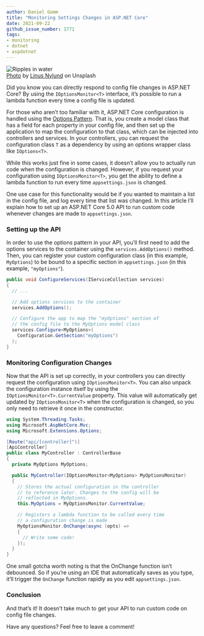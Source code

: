 ```yaml
---
author: Daniel Gomm
title: "Monitoring Settings Changes in ASP.NET Core"
date: 2021-09-22
github_issue_number: 1771
tags:
- monitoring
- dotnet
- aspdotnet
---
```


![Ripples in water](/blog/2021/09/monitoring-settings-changes-in-asp-net-core/ripples.jpg)  
[Photo](https://unsplash.com/photos/Q5QspluNZmM) by [Linus Nylund](https://unsplash.com/@dreamsoftheoceans) on Unsplash

Did you know you can directly respond to config file changes in ASP.NET Core? By using the `IOptionsMonitor<T>` interface, it’s possible to run a lambda function every time a config file is updated.

For those who aren’t too familiar with it, ASP.NET Core configuration is handled using the [Options Pattern](https://docs.microsoft.com/en-us/aspnet/core/fundamentals/configuration/options?view=aspnetcore-5.0). That is, you create a model class that has a field for each property in your config file, and then set up the application to map the configuration to that class, which can be injected into controllers and services. In your controllers, you can request the configuration class `T` as a dependency by using an options wrapper class like `IOptions<T>`.

While this works just fine in some cases, it doesn’t allow you to actually run code when the configuration is changed. However, if you request your configuration using `IOptionsMonitor<T>`, you get the ability to define a lambda function to run every time `appsettings.json` is changed.

One use case for this functionality would be if you wanted to maintain a list in the config file, and log every time that list was changed. In this article I’ll explain how to set up an ASP.NET Core 5.0 API to run custom code whenever changes are made to `appsettings.json`.

### Setting up the API

In order to use the options pattern in your API, you’ll first need to add the options services to the container using the `services.AddOptions()` method. Then, you can register your custom configuration class (in this example, `MyOptions`) to be bound to a specific section in `appsettings.json` (in this example, `"myOptions"`).

```csharp
public void ConfigureServices(IServiceCollection services)
{
  // ...

  // Add options services to the container
  services.AddOptions();

  // Configure the app to map the "myOptions" section of
  // the config file to the MyOptions model class
  services.Configure<MyOptions>(
    Configuration.GetSection("myOptions")
  );
}
```

### Monitoring Configuration Changes

Now that the API is set up correctly, in your controllers you can directly request the configuration using `IOptionsMonitor<T>`. You can also unpack the configuration instance itself by using the `IOptionsMonitor<T>.CurrentValue` property. This value will automatically get updated by `IOptionsMonitor<T>` when the configuration is changed, so you only need to retrieve it once in the constructor.

```csharp
using System.Threading.Tasks;
using Microsoft.AspNetCore.Mvc;
using Microsoft.Extensions.Options;

[Route("api/[controller]")]
[ApiController]
public class MyController : ControllerBase
{
  private MyOptions MyOptions;

  public MyController(IOptionsMonitor<MyOptions> MyOptionsMonitor)
  {
    // Stores the actual configuration in the controller
    // to reference later. Changes to the config will be
    // reflected in MyOptions.
    this.MyOptions = MyOptionsMonitor.CurrentValue;

    // Registers a lambda function to be called every time
    // a configuration change is made
    MyOptionsMonitor.OnChange(async (opts) =>
    {
      // Write some code!
    });
  }
}
```

One small gotcha worth noting is that the OnChange function isn’t debounced. So if you’re using an IDE that automatically saves as you type, it’ll trigger the `OnChange` function rapidly as you edit `appsettings.json`.

### Conclusion

And that’s it! It doesn’t take much to get your API to run custom code on config file changes.

Have any questions? Feel free to leave a comment!
